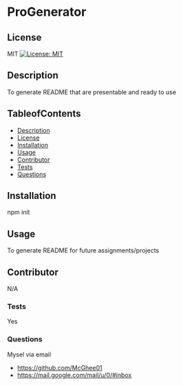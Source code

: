 # ProGenerator

  ## License
  MIT
  [![License: MIT](https://img.shields.io/badge/License-MIT-yellow.svg)](https://opensource.org/licenses/MIT)

  ## Description
   To generate README that are presentable and ready to use 

  ## TableofContents
      
  - [Description](#description)
  - [License](#license)
  - [Installation](#installation)
  - [Usage](#usage)
  - [Contributor](#contributor)
  - [Tests](#tests)
  - [Questions](#questions)
   
  ## Installation
   npm init

  ## Usage
   To generate README for future assignments/projects

  ## Contributor
   N/A

  ### Tests
   Yes

   ### Questions
   Mysel via email
   * https://github.com/McGhee01
   * https://mail.google.com/mail/u/0/#inbox
   
